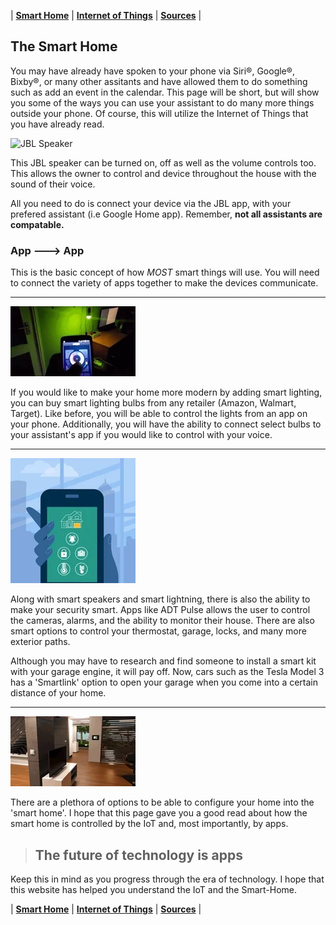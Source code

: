  | [**Smart Home**](/Smart.md) | [**Internet of Things**](/IoT.md) | [**Sources**](/Sources.md) |

## The Smart Home

You may have already have spoken to your phone via Siri®, Google®, Bixby®, or many other assitants and have allowed them to do something such as add an event in the calendar. This page will be short, but will show you some of the ways you can use your assistant to do many more things outside your phone. Of course, this will utilize the Internet of Things that you have already read. 

![JBL Speaker](https://media0.giphy.com/media/l49JCPgHnBLNJyV0Y/giphy.webp?cid=ecf05e47g8zx689o62cprw0fbc5dv5bml1jvd4xylf7jj937&rid=giphy.webp)

This JBL speaker can be turned on, off as well as the volume controls too. This allows the owner to control and device throughout the house with the sound of their voice. 

All you need to do is connect your device via the JBL app, with your prefered assistant (i.e Google Home app). Remember, **not all assistants are compatable.** 

### App ---> App
This is the basic concept of how *MOST* smart things will use. You will need to connect the variety of apps together to make the devices communicate. 

---

![Smart Lighting](Pictures/Lights.webp)

If you would like to make your home more modern by adding smart lighting, you can buy smart lighting bulbs from any retailer (Amazon, Walmart, Target). Like before, you will be able to control the lights from an app on your phone. Additionally, you will have the ability to connect select bulbs to your assistant's app if you would like to control with your voice. 

---

![Total Smarts](Pictures/Options.webp)

Along with smart speakers and smart lightning, there is also the ability to make your security smart. Apps like ADT Pulse allows the user to control the cameras, alarms, and the ability to monitor their house. There are also smart options to control your thermostat, garage, locks, and many more exterior paths. 

Although you may have to research and find someone to install a smart kit with your garage engine, it will pay off. Now, cars such as the Tesla Model 3 has a 'Smartlink' option to open your garage when you come into a certain distance of your home. 

---

![Options](Pictures/TV.webp)

There are a plethora of options to be able to configure your home into the 'smart home'. I hope that this page gave you a good read about how the smart home is controlled by the IoT and, most importantly, by apps.

> ## The future of technology is apps

Keep this in mind as you progress through the era of technology. I hope that this website has helped you understand the IoT and the Smart-Home.

 | [**Smart Home**](/Smart.md) | [**Internet of Things**](/IoT.md) | [**Sources**](/Sources.md) |
